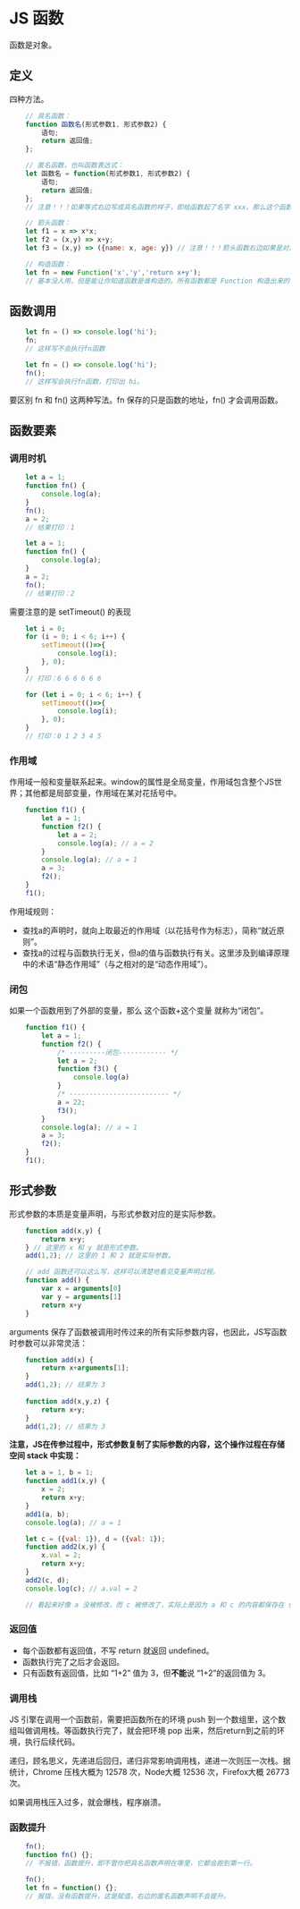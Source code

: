 <!-- 03.21: 0.5h，03.22: 1.5h -->
# JS 函数
函数是对象。
## 定义
四种方法。
``` JavaScript
    // 具名函数：
    function 函数名(形式参数1, 形式参数2) {
        语句;
        return 返回值;
    }; 

    // 匿名函数，也叫函数表达式：
    let 函数名 = function(形式参数1, 形式参数2) {
        语句;
        return 返回值;
    }; 
    // 注意！！！如果等式右边写成具名函数的样子，即给函数起了名字 xxx，那么这个函数名 xxx 只能作用于等式右边部分，其他情况下使用名字 xxx 会报错，说你没有声明！

    // 箭头函数：
    let f1 = x => x*x;
    let f2 = (x,y) => x+y;
    let f3 = (x,y) => ({name: x, age: y}) // 注意！！！箭头函数右边如果是对象，那么必须加“圆括号”，否则JS将会以为是代码块！

    // 构造函数：
    let fn = new Function('x','y','return x+y');
    // 基本没人用，但是能让你知道函数是谁构造的。所有函数都是 Function 构造出来的，Function 本身也是由 Function 构造出来的。
```

## 函数调用
``` JavaScript
    let fn = () => console.log('hi');
    fn;
    // 这样写不会执行fn函数

    let fn = () => console.log('hi');
    fn();
    // 这样写会执行fn函数，打印出 hi。
```
要区别 fn 和 fn() 这两种写法。fn 保存的只是函数的地址，fn() 才会调用函数。

## 函数要素
### 调用时机
``` JavaScript
    let a = 1;
    function fn() {
        console.log(a);
    }
    fn();
    a = 2;
    // 结果打印：1

    let a = 1;
    function fn() {
        console.log(a);
    }
    a = 2;
    fn();
    // 结果打印：2
```

需要注意的是 setTimeout() 的表现
``` JavaScript
    let i = 0;
    for (i = 0; i < 6; i++) {
        setTimeout(()=>{
            console.log(i);
        }, 0);
    }
    // 打印：6 6 6 6 6 6

    for (let i = 0; i < 6; i++) {
        setTimeout(()=>{
            console.log(i);
        }, 0);
    }
    // 打印：0 1 2 3 4 5
```

### 作用域
作用域一般和变量联系起来。window的属性是全局变量，作用域包含整个JS世界；其他都是局部变量，作用域在某对花括号中。
``` JavaScript
    function f1() {
        let a = 1;
        function f2() {
            let a = 2;
            console.log(a); // a = 2
        }
        console.log(a); // a = 1
        a = 3;
        f2();
    }
    f1();
```
作用域规则：
* 查找a的声明时，就向上取最近的作用域（以花括号作为标志），简称“就近原则”。
* 查找a的过程与函数执行无关，但a的值与函数执行有关。这里涉及到编译原理中的术语“静态作用域”（与之相对的是“动态作用域”）。

### 闭包
如果一个函数用到了外部的变量，那么 这个函数+这个变量 就称为“闭包”。
``` JavaScript
    function f1() {
        let a = 1;
        function f2() {
            /* ---------闭包------------ */
            let a = 2;
            function f3() {
                console.log(a)
            }
            /* ------------------------- */
            a = 22;
            f3();
        }
        console.log(a); // a = 1
        a = 3;
        f2();
    }
    f1();
```

## 形式参数
形式参数的本质是变量声明，与形式参数对应的是实际参数。
``` JavaScript
    function add(x,y) {
        return x+y;
    } // 这里的 x 和 y 就是形式参数。
    add(1,2); // 这里的 1 和 2 就是实际参数。

    // add 函数还可以这么写，这样可以清楚地看见变量声明过程。
    function add() {
        var x = arguments[0]
        var y = arguments[1]
        return x+y
    } 
```
arguments 保存了函数被调用时传过来的所有实际参数内容，也因此，JS写函数时参数可以非常灵活：
``` JavaScript
    function add(x) {
        return x+arguments[1];
    }
    add(1,2); // 结果为 3
    
    function add(x,y,z) {
        return x+y;
    }
    add(1,2); // 结果为 3
```

<strong>注意，JS在传参过程中，形式参数复制了实际参数的内容，这个操作过程在存储空间 stack 中实现：</strong>

``` JavaScript
    let a = 1, b = 1;
    function add1(x,y) {
        x = 2;
        return x+y;
    }
    add1(a, b);
    console.log(a); // a = 1

    let c = ({val: 1}), d = ({val: 1});
    function add2(x,y) {
        x.val = 2;
        return x+y;
    }
    add2(c, d);
    console.log(c); // a.val = 2

    // 看起来好像 a 没被修改，而 c 被修改了，实际上是因为 a 和 c 的内容都保存在 stack 中，而形式参数只复制 stack 中的内容，因此才会出现以上“a 被修改而 c 没有被修改”的情况。因为 c 给的是对象地址，因此 add2 执行“x.val = 2”时会影响对象中的内容。
```

### 返回值
* 每个函数都有返回值，不写 return 就返回 undefined。
* 函数执行完了之后才会返回。
* 只有函数有返回值，比如 “1+2” 值为 3，但<strong>不能</strong>说 “1+2”的返回值为 3。

### 调用栈
JS 引擎在调用一个函数前，需要把函数所在的环境 push 到一个数组里，这个数组叫做调用栈。等函数执行完了，就会把环境 pop 出来，然后return到之前的环境，执行后续代码。

递归，顾名思义，先递进后回归，递归非常影响调用栈，递进一次则压一次栈。据统计，Chrome 压栈大概为 12578 次，Node大概 12536 次，Firefox大概 26773 次。

如果调用栈压入过多，就会爆栈，程序崩溃。

### 函数提升
``` JavaScript
    fn();
    function fn() {};
    // 不报错，函数提升，即不管你把具名函数声明在哪里，它都会跑到第一行。

    fn();
    let fn = function() {};
    // 报错，没有函数提升，这是赋值，右边的匿名函数声明不会提升。
```

